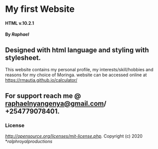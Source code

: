 # My first Website
#### HTML v.10.2.1
#### By *Raphael*
## Designed with html language and styling with stylesheet.
This website contains my personal profile, my interests/skill/hobbies and reasons for my choice of Moringa.
website can be accessed online at  https://rmautia.github.io/calculator/
## For support reach me @ raphaelnyangenya@gmail.com/ +254779078401.
### License
*http://opensource.org/licenses/mit-license.php.*
Copyright (c) 2020 **ralphroyalproductions*
